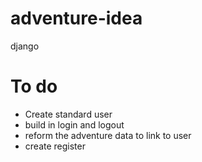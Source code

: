 # adventure-idea
django

# To do
- Create standard user
- build in login and logout
- reform the adventure data to link to user
- create register